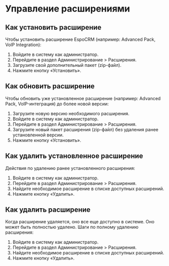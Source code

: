 # Управление расширениями

## Как установить расширение

Чтобы установить расширение EspoCRM (например: Advanced Pack, VoIP Integration):

1. Войдите в систему как администратор.
2. Перейдите в раздел Администрирование > Расширения.
3. Загрузите свой дополнительный пакет (zip-файл).
4. Нажмите кнопку «Установить».


## Как обновить расширение

Чтобы обновить уже установленное расширение (например: Advanced Pack, VoIP-интеграция) до более новой версии:

1. Загрузите новую версию необходимого расширения.
2. Войдите в систему как администратор.
3. Перейдите в раздел Администрирование > Расширения.
4. Загрузите новый пакет расширения (zip-файл) без удаления ранее установленной версии.
5. Нажмите кнопку «Установить».


## Как удалить установленное расширение

Действия по удалению ранее установленного расширения:

1. Войдите в систему как администратор.
2. Перейдите в раздел Администрирование > Расширения.
3. Найдите необходимое расширение в списке доступных расширений.
4. Нажмите кнопку «Удалить».


## Как удалить расширение

Когда расширение удаляется, оно все еще доступно в системе. Оно может быть полностью удалено. Шаги по полному удалению расширения:

1. Войдите в систему как администратор.
2. Перейдите в раздел Администрирование > Расширения.
3. Найдите необходимое расширение в списке доступных расширений.
4. Нажмите кнопку «Удалить».
